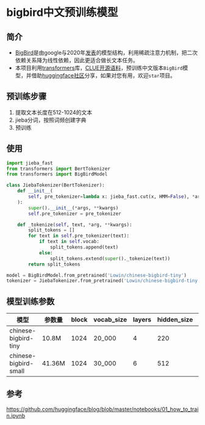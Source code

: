 # bigbird中文预训练模型

## 简介
+ [BigBird](https://github.com/google-research/bigbird)是由google与2020年[发表](https://arxiv.org/abs/2007.14062)的模型结构，利用稀疏注意力机制，把二次依赖关系降为线性依赖，因此更适合做长文本任务。
+ 本项目利用[transformers](https://github.com/huggingface/transformers)库，[CLUE开源语料](https://github.com/brightmart/nlp_chinese_corpus)，预训练中文版本`BigBird`模型，并借助[huggingface社区](https://huggingface.co/models)分享，如果对您有用，欢迎`star`项目。

## 预训练步骤
1. 提取文本长度在512-1024的文本
2. jieba分词，按照词频创建字典
3. 预训练

## 使用
```python
import jieba_fast
from transformers import BertTokenizer
from transformers import BigBirdModel

class JiebaTokenizer(BertTokenizer):
    def __init__(
        self, pre_tokenizer=lambda x: jieba_fast.cut(x, HMM=False), *args, **kwargs
    ):
        super().__init__(*args, **kwargs)
        self.pre_tokenizer = pre_tokenizer

    def _tokenize(self, text, *arg, **kwargs):
        split_tokens = []
        for text in self.pre_tokenizer(text):
            if text in self.vocab:
                split_tokens.append(text)
            else:
                split_tokens.extend(super()._tokenize(text))
        return split_tokens

model = BigBirdModel.from_pretrained('Lowin/chinese-bigbird-tiny')
tokenizer = JiebaTokenizer.from_pretrained('Lowin/chinese-bigbird-tiny')
```
## 模型训练参数
|模型|参数量|block|vocab_size|layers|hidden_size|heads|显存|batch_size|gradient_accumulation_steps|total_step|
|-|-|-|-|-|-|-|-|-|-|-|
|chinese-bigbird-tiny|10.8M|1024|20_000|4|220|11|8000*2|16|4|150K
|chinese-bigbird-small|41.36M|1024|30_000|6|512|8|12000|18|6|150K

## 参考

https://github.com/huggingface/blog/blob/master/notebooks/01_how_to_train.ipynb
